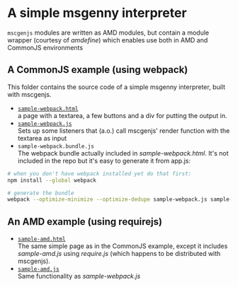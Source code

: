 # A simple msgenny interpreter
`mscgenjs` modules are written as AMD modules, but contain a module wrapper
(courtesy of _amdefine_) which enables use both in AMD and CommonJS
environments

## A CommonJS example (using webpack)
This folder contains the source code of a simple msgenny interpreter, built
with mscgenjs.

- [`sample-webpack.html`](sample-webpack.html)    
  a page with a textarea, a few buttons and a div for
  putting the output in.
- [`sample-webpack.js`](sample-webpack.js)    
  Sets up some listeners that (a.o.) call mscgenjs' render function with
  the textarea as input
- `sample-webpack.bundle.js`    
  The webpack bundle actually included in _sample-webpack.html_. It's not
  included in the repo but it's easy to generate it from app.js:

```sh
# when you don't have webpack installed yet do that first:
npm install --global webpack

# generate the bundle
webpack --optimize-minimize --optimize-dedupe sample-webpack.js sample-webpack.bundle.js
```

## An AMD example (using requirejs)
- [`sample-amd.html`](sample-amd.html)    
  The same simple page as in the CommonJS example, except it includes
  _sample-amd.js_ using _require.js_ (which happens to be distributed with
  mscgenjs).
- [`sample-amd.js`](sample-amd.js)    
  Same functionality as _sample-webpack.js_
